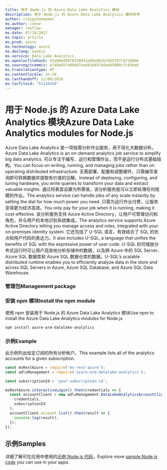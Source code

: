 ```yaml
---
title: 用于 Node.js 的 Azure Data Lake Analytics 模块
description: 用于 Node.js 的 Azure Data Lake Analytics 模块参考
author: craigshoemaker
ms.author: cshoe
manager: routlaw
ms.date: 07/18/2017
ms.topic: article
ms.prod: azure
ms.technology: azure
ms.devlang: nodejs
ms.service: Data Lake Analytics
ms.openlocfilehash: 97a846d9970310931e05e681b23b5787c97260b6
ms.sourcegitcommit: a748445fdd0dd7ead43d45fd4ad45009cfc439a6
ms.translationtype: HT
ms.contentlocale: zh-CN
ms.lasthandoff: 11/08/2018
ms.locfileid: "51134326"
---
```

# <a name="azure-data-lake-analytics-modules-for-nodejs"></a><span data-ttu-id="39371-103">用于 Node.js 的 Azure Data Lake Analytics 模块</span><span class="sxs-lookup"><span data-stu-id="39371-103">Azure Data Lake Analytics modules for Node.js</span></span>

<span data-ttu-id="39371-104">Azure Data Lake Analytics 是一项按需分析作业服务，用于简化大数据分析。</span><span class="sxs-lookup"><span data-stu-id="39371-104">Azure Data Lake Analytics is an on-demand analytics job service to simplify big data analytics.</span></span> <span data-ttu-id="39371-105">可以专注于编写、运行和管理作业，而不是运行分布式基础结构。</span><span class="sxs-lookup"><span data-stu-id="39371-105">You can focus on writing, running, and managing jobs rather than on operating distributed infrastructure.</span></span> <span data-ttu-id="39371-106">无需部署、配置和调整硬件，只需编写查询即可转换数据并提取有价值的见解。</span><span class="sxs-lookup"><span data-stu-id="39371-106">Instead of deploying, configuring, and tuning hardware, you write queries to transform your data and extract valuable insights.</span></span> <span data-ttu-id="39371-107">通过将表盘设置为所需值，该分析服务就可以立即处理任何规模的作业。</span><span class="sxs-lookup"><span data-stu-id="39371-107">The analytics service can handle jobs of any scale instantly by setting the dial for how much power you need.</span></span> <span data-ttu-id="39371-108">只需为运行作业付费，让服务变得更为经济高效。</span><span class="sxs-lookup"><span data-stu-id="39371-108">You only pay for your job when it is running, making it cost-effective.</span></span> <span data-ttu-id="39371-109">该分析服务支持 Azure Active Directory，让用户可管理访问和角色，并与用户的本地识别系统集成。</span><span class="sxs-lookup"><span data-stu-id="39371-109">The analytics service supports Azure Active Directory letting you manage access and roles, integrated with your on-premises identity system.</span></span> <span data-ttu-id="39371-110">它还包括了 U-SQL 语言，有效结合了 SQL 的优点和用户代码的表达力。</span><span class="sxs-lookup"><span data-stu-id="39371-110">It also includes U-SQL, a language that unifies the benefits of SQL with the expressive power of user code.</span></span> <span data-ttu-id="39371-111">U-SQL 的可缩放分布式运行时可让用户高效地分析存储中的数据，以及跨 Azure 中的 SQL Server、Azure SQL 数据库和 Azure SQL 数据仓库的数据。</span><span class="sxs-lookup"><span data-stu-id="39371-111">U-SQL’s scalable distributed runtime enables you to efficiently analyze data in the store and across SQL Servers in Azure, Azure SQL Database, and Azure SQL Data Warehouse.</span></span>

### <a name="management-package"></a><span data-ttu-id="39371-112">管理包</span><span class="sxs-lookup"><span data-stu-id="39371-112">Management package</span></span>

### <a name="install-the-npm-module"></a><span data-ttu-id="39371-113">安装 npm 模块</span><span class="sxs-lookup"><span data-stu-id="39371-113">Install the npm module</span></span>

<span data-ttu-id="39371-114">使用 npm 安装用于 Node.js 的 Azure Data Lake Analytics 模块</span><span class="sxs-lookup"><span data-stu-id="39371-114">Use npm to install the Azure Data Lake Analytics modules for Node.js</span></span>

```bash
npm install azure-arm-datalake-analytics
```

### <a name="example"></a><span data-ttu-id="39371-115">示例</span><span class="sxs-lookup"><span data-stu-id="39371-115">Example</span></span>

<span data-ttu-id="39371-116">此示例列出给定订阅的所有分析帐户。</span><span class="sxs-lookup"><span data-stu-id="39371-116">This example lists all of the analytics accounts for a given subscription.</span></span>

```javascript
const msRestAzure = require('ms-rest-azure');
const adlsManagement = require('azure-arm-datalake-analytics');

const subscriptionId = 'your-subscription-id';

msRestAzure.interactiveLogin().then(credentials => {
  const accountClient = new adlsManagement.DataLakeAnalyticsAccountClient(
    credentials,
    subscriptionId
  );
  accountClient.account.list().then(result => {
    console.log(result);
  });
});
```

## <a name="samples"></a><span data-ttu-id="39371-117">示例</span><span class="sxs-lookup"><span data-stu-id="39371-117">Samples</span></span>

<span data-ttu-id="39371-118">详细了解可在应用中使用的[示例 Node.js 代码](https://azure.microsoft.com/resources/samples/?platform=nodejs)。</span><span class="sxs-lookup"><span data-stu-id="39371-118">Explore more [sample Node.js code](https://azure.microsoft.com/resources/samples/?platform=nodejs) you can use in your apps.</span></span>

